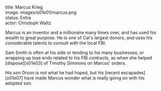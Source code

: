 title: Marcus Krieg  
image: images/s01e01/marcus.png  
status: Extra  
actor: Christoph Waltz  

Marcus is an inventor and a millionaire many times over, and has used his wealth to great purpose. He is one of Cal's largest donors, and uses his considerable talents to consult with the local FBI.

Sam Smith is often at his side or tending to his many businesses, or wrapping up lose ends related to his FBI contracts, as when she helped [dispose][s01e03] of Timothy Simmons on Marcus' orders.

His son Orson is not what he had hoped, but his [recent escapades][s01e07] have made Marcus wonder what is really going on with his adopted son.
